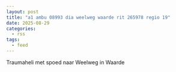 ```yaml
---
layout: post
title: "a1 ambu 08993 dia weelweg waarde rit 265978 regio 19"
date: 2025-08-29
categories: 
  - rss
tags: 
  - feed
---
```


Traumaheli met spoed naar Weelweg in Waarde
